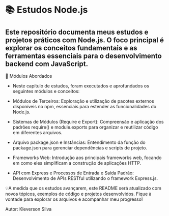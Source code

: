 # 📚 Estudos Node.js
## Este repositório documenta meus estudos e projetos práticos com Node.js. O foco principal é explorar os conceitos fundamentais e as ferramentas essenciais para o desenvolvimento backend com JavaScript.

🚀 Módulos Abordados
- Neste capítulo de estudos, foram executados e aprofundados os seguintes módulos e conceitos:

- Módulos de Terceiros: Exploração e utilização de pacotes externos disponíveis no npm, essenciais para estender as funcionalidades do Node.js.

- Sistemas de Módulos (Require e Export): Compreensão e aplicação dos padrões require() e module.exports para organizar e reutilizar código em diferentes arquivos.

- Arquivo package.json e Instâncias: Entendimento da função do package.json para gerenciar dependências e scripts de projeto.

- Frameworks Web: Introdução aos principais frameworks web, focando em como eles simplificam a construção de aplicações HTTP.

- API com Express e Processos de Entrada e Saída Padrão: Desenvolvimento de APIs RESTful utilizando o framework Express.js.
  

💡A medida que os estudos avançarem, este README será atualizado com novos tópicos, exemplos de código e projetos desenvolvidos. 
  Fique à vontade para explorar os arquivos e acompanhar meu progresso!

Autor: Kleverson Silva
